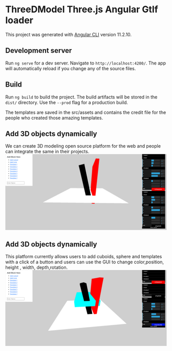 # ThreeDModel Three.js Angular Gtlf loader

This project was generated with [Angular CLI](https://github.com/angular/angular-cli) version 11.2.10.

## Development server

Run `ng serve` for a dev server. Navigate to `http://localhost:4200/`. The app will automatically reload if you change any of the source files.

## Build

Run `ng build` to build the project. The build artifacts will be stored in the `dist/` directory. Use the `--prod` flag for a production build.

The templates are saved in the src/assets and contains the credit file for the people who created those amazing templates.
## Add 3D objects dynamically
We can create 3D modeling open source platform for the web and people can integrate the same in their projects.
![Alt text](ss/ss1.png "2 Cubiods")


## Add 3D objects dynamically
This platform currently allows users to add cuboids, sphere and templates with a click of a button and users can use the GUI to change color,position, height , width, depth,rotation.
![Alt text](ss/ss2.png "3 Cubiods")
